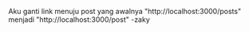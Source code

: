 Aku ganti link menuju post yang awalnya "http://localhost:3000/posts" menjadi "http://localhost:3000/post" -zaky
